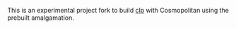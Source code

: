 This is an experimental project fork to build [clp](https://jeskin.net/blog/clp/) with Cosmopolitan using the prebuilt amalgamation.
